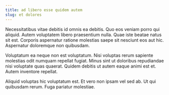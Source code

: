```yaml
---
title: ad libero esse quidem autem
slug: et dolores
---
```


Necessitatibus vitae debitis id omnis ea debitis. Quo eos veniam porro qui aliquid. Autem voluptatem libero praesentium nulla. Quae iste beatae natus sit est. Corporis aspernatur ratione molestias saepe sit nesciunt eos aut hic. Aspernatur doloremque non quibusdam.

Voluptatum ea neque non est voluptatum. Nisi voluptas rerum sapiente molestias odit numquam repellat fugiat. Minus sint ut doloribus repudiandae nisi voluptate quas quaerat. Quidem debitis ut autem eaque animi est et. Autem inventore repellat.

Aliquid voluptas hic voluptatum est. Et vero non ipsam vel sed ab. Ut qui quibusdam rerum. Fuga pariatur molestiae.
